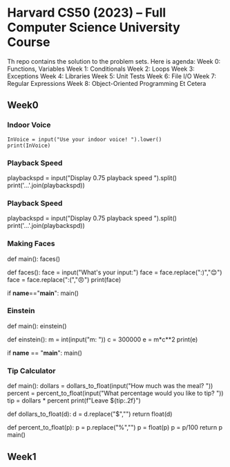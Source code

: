# Harvard CS50 (2023) – Full Computer Science University Course

Th repo contains the solution to the problem sets.
Here is agenda:
Week 0: Functions, Variables
Week 1: Conditionals
Week 2: Loops
Week 3: Exceptions
Week 4: Libraries
Week 5: Unit Tests
Week 6: File I/O
Week 7: Regular Expressions
Week 8: Object-Oriented Programming
Et Cetera

## Week0
### Indoor Voice
```
InVoice = input("Use your indoor voice! ").lower()
print(InVoice)
```

### Playback Speed
playbackspd = input("Display 0.75 playback speed ").split()
print('...'.join(playbackspd))

### Playback Speed
playbackspd = input("Display 0.75 playback speed ").split()
print('...'.join(playbackspd))

### Making Faces
def main():
    faces()
    
def faces():
    face = input("What's your input:")
    face = face.replace(":)","😊")
    face = face.replace(":(","😠")
    print(face)
        
if __name__=="__main__":
    main()

### Einstein
def main():
    einstein()
    
def einstein():
    m = int(input("m: "))
    c = 300000
    e = m*c**2
    print(e)

if __name__ == "__main__":
    main()
    
### Tip Calculator
def main():
    dollars = dollars_to_float(input("How much was the meal? "))
    percent = percent_to_float(input("What percentage would you like to tip? "))
    tip = dollars * percent
    print(f"Leave ${tip:.2f}")
    
def dollars_to_float(d):
    d = d.replace("$","")
    return float(d)

def percent_to_float(p):
    p = p.replace("%","")
    p = float(p)
    p = p/100
    return p
main()

## Week1
